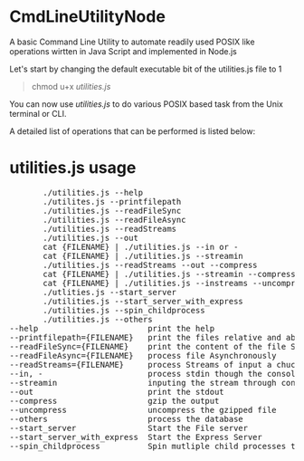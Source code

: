 # CmdLineUtilityNode
A basic Command Line Utility to automate readily used POSIX like operations wirtten in Java Script and implemented in Node.js

Let's start by changing the default executable bit of the utilities.js file to 1
> chmod u+x *utilities.js*

You can now use *utilities.js* to do various POSIX based task from the Unix terminal or CLI.

A detailed list of operations that can be performed is listed below:

# utilities.js usage
<div class = "highlight highlight-source-css">
  
  <pre>
       ./utilities.js --help
       ./utilites.js --printfilepath
       ./utilities.js --readFileSync
       ./utilities.js --readFileAsync
       ./utilities.js --readStreams
       ./utilities.js --out
       cat {FILENAME} | ./utilities.js --in or -
       cat {FILENAME} | ./utilities.js --streamin
       ./utilities.js --readStreams --out --compress
       cat {FILENAME} | ./utilities.js --streamin --compress
       cat {FILENAME} | ./utilities.js --instreams --uncompress
       ./utlities.js --start_server
       ./utilities.js --start_server_with_express
       ./utilities.js --spin_childprocess
       ./utilities.js --others
--help                       print the help
--printfilepath={FILENAME}   print the files relative and absolute path
--readFileSync={FILENAME}    print the content of the file Synchronously
--readFileAsync={FILENAME}   process file Asynchronously
--readStreams={FILENAME}     process Streams of input a chuck at a time, where each chunk constitutes for about 16,384 bytes of data.
--in, -                      process stdin though the console
--streamin                   inputing the stream through console
--out                        print the stdout
--compress                   gzip the output
--uncompress                 uncompress the gzipped file
--others                     process the database
--start_server               Start the File server
--start_server_with_express  Start the Express Server
--spin_childprocess          Spin mutliple child processes to check the load on the server
  </pre>
</div>
